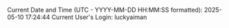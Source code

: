 Current Date and Time (UTC - YYYY-MM-DD HH:MM:SS formatted): 2025-05-10 17:24:44
Current User's Login: luckyaiman
